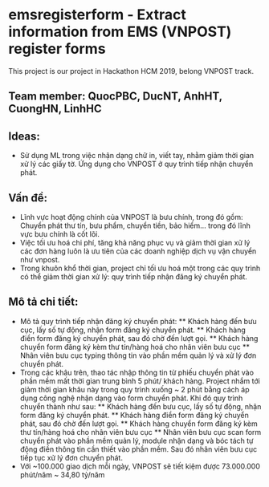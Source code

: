 # emsregisterform - Extract information from EMS (VNPOST) register forms
This project is our project in Hackathon HCM 2019, belong VNPOST track.

## Team member: QuocPBC, DucNT, AnhHT, CuongHN, LinhHC
## Ideas: 
* Sử dụng ML trong việc nhận dạng chữ in, viết tay, nhằm giảm thời gian xử lý các giấy tờ. Ứng dụng cho VNPOST ở quy trình tiếp nhận chuyển phát.
## Vấn đề: 
* Lĩnh vực hoạt động chính của VNPOST là bưu chính, trong đó gồm: Chuyển phát thư tín, bưu phẩm, chuyển tiền, bảo hiểm... trong đó lĩnh vực bưu chính là cốt lõi.
* Việc tối ưu hoá chi phí, tăng khả năng phục vụ và giảm thời gian xử lý các đơn hàng luôn là ưu tiên của các doanh nghiệp dịch vụ vận chuyển như vnpost. 
* Trong khuôn khổ thời gian, project chỉ tối ưu hoá một trong các quy trình có thể giảm thời gian xử lý: quy trình tiếp nhận đăng ký chuyển phát.
## Mô tả chi tiết:
* Mô tả quy trình tiếp nhận đăng ký chuyển phát:
** Khách hàng đến bưu cục, lấy số tự động, nhận form đăng ký chuyển phát. 
** Khách hàng điền form đăng ký chuyển phát, sau đó chờ đến lượt gọi.
** Khách hàng chuyển form đăng ký kèm thư tín/hàng hoá cho nhân viên bưu cục
** Nhân viên bưu cục typing thông tin vào phần mềm quản lý và xử lý đơn chuyển phát.
* Trong các khâu trên, thao tác nhập thông tin từ phiếu chuyển phát vào phần mềm mất thời gian trung bình 5 phút/ khách hàng. Project nhắm tới giảm thời gian khâu này trong quy trình xuống ~ 2 phút bằng cách áp dụng công nghệ nhận dạng vào form chuyển phát. Khi đó quy trình chuyển thành như sau:
** Khách hàng đến bưu cục, lấy số tự động, nhận form đăng ký chuyển phát. 
** Khách hàng điền form đăng ký chuyển phát, sau đó chờ đến lượt gọi.
** Khách hàng chuyển form đăng ký kèm thư tín/hàng hoá cho nhân viên bưu cục
** Nhân viên bưu cục scan form chuyển phát vào phần mềm quản lý, module nhận dạng và bóc tách tự động điền thông tin cần thiết vào phần mềm. Sau đó nhân viên bưu cục tiếp tục xử lý đơn chuyển phát.
* Với ~100.000 giao dịch mỗi ngày, VNPOST sẽ tiết kiệm được 73.000.000 phút/năm ~ 34,80 tỷ/năm
